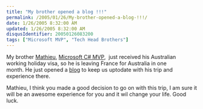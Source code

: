 ```yaml
---
title: "My brother opened a blog !!!"
permalink: /2005/01/26/My-brother-opened-a-blog-!!!/
date: 1/26/2005 8:32:00 AM
updated: 1/26/2005 8:32:00 AM
disqusIdentifier: 20050126083200
tags: ["Microsoft MVP", "Tech Head Brothers"]
---
```




My brother [Mathieu](http://www.techheadbrothers.com/DesktopDefault.aspx?tabindex=7&tabid=19&id=3), [Microsoft 
C# MVP](http://www.microsoft.com/communities/mvp/mvpdetails.mspx?Params=%7eCMTYDataSvcParams%5e%7earg+Name%3d%22guid%22+Value%3d%223a585e18-c7fd-4bd7-a8b7-7bcf5ed70b5b%22%2f%5e%7esParams%5e%7e%2fsParams%5e%7e%2fCMTYDataSvcParams%5e),  just received his Australian working holiday visa, so he 
is leaving France for Australia in one month. He just opened a [blog](http://myaustraliantrip.blogspot.com/) to keep us uptodate with 
his trip and experience there.
<!-- more -->

Mathieu, I think you made a good decision to go on with this trip, I am 
sure it will be an awesome experience for you and it wil change your life. Good 
luck.
